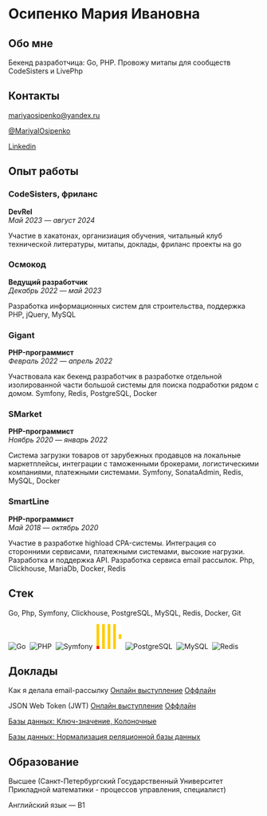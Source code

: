 # Осипенко Мария Ивановна

## Обо мне
Бекенд разработчица: Go, PHP. Провожу митапы для сообществ CodeSisters и LivePhp

## Контакты

mariyaosipenko@yandex.ru

[@MariyaIOsipenko](https://t.me/MariyaIOsipenko)

[Linkedin](https://www.linkedin.com/in/мария-осипенко-5026a635/)

## Опыт работы

### CodeSisters, фриланс
**DevRel**  
_Май 2023 — август 2024_

Участие в хакатонах, организиация обучения, читальный клуб технической литературы, митапы, доклады, фриланс проекты на go

### Осмокод
**Ведущий разработчик**  
_Декабрь 2022 — май 2023_

Разработка информационных систем для строительства, поддержка
PHP, jQuery, MySQL

### Gigant
**PHP-программист**  
_Февраль 2022 — апрель 2022_

Участвовала как бекенд разработчик в разработке отдельной изолированной части большой системы для поиска подработки рядом с домом.
Symfony, Redis, PostgreSQL, Docker

### SMarket
**PHP-программист**  
_Ноябрь 2020 — январь 2022_

Система загрузки товаров от зарубежных продавцов на локальные маркетплейсы, интеграции с таможенными брокерами, логистическими компаниями, платежными системами.
Symfony, SonataAdmin, Redis, MySQL, Docker

### SmartLine
**PHP-программист**  
_Май 2018 — октябрь 2020_

Участие в разработке highload CPA-системы.
Интеграция со сторонними сервисами, платежными системами, высокие нагрузки. Разработка и поддержка API. Разработка сервиса email рассылок. 
Php, Clickhouse, MariaDb, Docker, Redis


## Стек
Go, Php, Symfony, Clickhouse, PostgreSQL, MySQL, Redis, Docker, Git

<img src="https://cdn.jsdelivr.net/gh/devicons/devicon@latest/icons/go/go-original-wordmark.svg" height="50" title="Go" />&nbsp;
<img src="https://cdn.jsdelivr.net/gh/devicons/devicon@latest/icons/php/php-original.svg" height="50" title="PHP"/>&nbsp;
<img src="https://cdn.jsdelivr.net/gh/devicons/devicon@latest/icons/symfony/symfony-original-wordmark.svg" height="50" title="Symfony"/>&nbsp;
<img src="https://raw.githubusercontent.com/ClickHouse/clickhouse-presentations/master/images/logo.png" height="50" title="Clickhouse"/>&nbsp;
<img src="https://cdn.jsdelivr.net/gh/devicons/devicon@latest/icons/postgresql/postgresql-original-wordmark.svg" height="50" title="PostgreSQL"/>&nbsp;
<img src="https://cdn.jsdelivr.net/gh/devicons/devicon@latest/icons/mysql/mysql-original-wordmark.svg" height="50" title="MySQL"/>&nbsp;
<img src="https://cdn.jsdelivr.net/gh/devicons/devicon@latest/icons/redis/redis-original-wordmark.svg" height="50" title="Redis"/>&nbsp;


## Доклады

Как я делала email-рассылку
[Онлайн выступление](https://www.youtube.com/watch?v=kvKIRSntiIM)
[Оффлайн](https://youtu.be/Zv7QmhbWlT4?t=2282)

JSON Web Token (JWT)
[Онлайн выступление](https://www.youtube.com/watch?v=rs_1J_515CI)
[Оффлайн](https://youtu.be/8t4a1Cd-f_w?t=2180)

[Базы данных: Ключ-значение, Колоночные](https://www.youtube.com/watch?v=lDZ3KuyIoVs)

[Базы данных: Нормализация реляционной базы данных](https://www.youtube.com/watch?v=2UfaGnPoj8s)


## Образование
Высшее
(Санкт-Петербургский Государственный Университет
Прикладной математики - процессов управления, специалист)

Английский язык — B1

